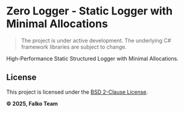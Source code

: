 # Zero Logger - Static Logger with Minimal Allocations

> The project is under active development. The underlying C# framework libraries are subject to change.

High-Performance Static Structured Logger with Minimal Allocations.

## License

This project is licensed under the [BSD 2-Clause License](https://github.com/falko-team/zero-logger/blob/main/License.md).

**© 2025, Falko Team**
